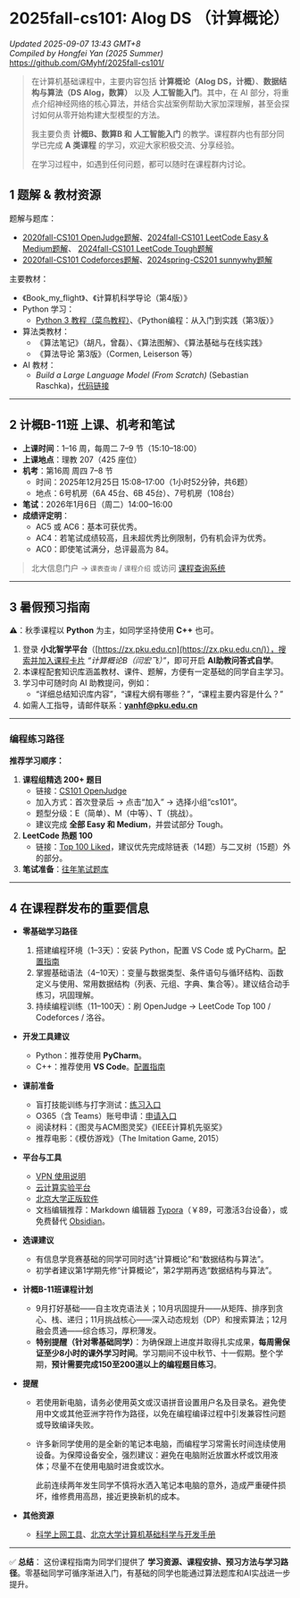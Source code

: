 # 2025fall-cs101: Alog DS （计算概论）

*Updated 2025-09-07 13:43 GMT+8*  
 *Compiled by Hongfei Yan (2025 Summer)*    
https://github.com/GMyhf/2025fall-cs101/



> 在计算机基础课程中，主要内容包括 **计算概论（Alog DS，计概）**、**数据结构与算法（DS Alog，数算）** 以及 **人工智能入门**。其中，在 AI 部分，将重点介绍神经网络的核心算法，并结合实战案例帮助大家加深理解，甚至会探讨如何从零开始构建大型模型的方法。
>  
>我主要负责 **计概B、数算B 和 人工智能入门** 的教学。课程群内也有部分同学已完成 **A 类课程** 的学习，欢迎大家积极交流、分享经验。
> 
>在学习过程中，如遇到任何问题，都可以随时在课程群内讨论。




## 1 题解 & 教材资源

题解与题库：

- [2020fall-CS101 OpenJudge题解](https://github.com/GMyhf/2020fall-cs101/blob/main/2020fall_cs101.openjudge.cn_problems.md)、[2024fall-CS101 LeetCode Easy & Medium题解](https://github.com/GMyhf/2024fall-cs101/blob/main/2024fall_LeetCode_problems.md)、
[2024fall-CS101 LeetCode Tough题解](https://github.com/GMyhf/2024fall-cs101/blob/main/2024fall_LeetCode_tough_problems.md)
- [2020fall-CS101 Codeforces题解](https://github.com/GMyhf/2020fall-cs101/blob/main/2020fall_Codeforces_problems.md)、[2024spring-CS201 sunnywhy题解](https://github.com/GMyhf/2024spring-cs201/blob/main/sunnywhy_problems.md)

主要教材：

- 《Book_my_flight》、《计算机科学导论（第4版）》
- Python 学习：
  - [Python 3 教程（菜鸟教程）](https://www.runoob.com/python3/python3-tutorial.html)、《Python编程：从入门到实践（第3版）》
- 算法类教材：
  - 《算法笔记》（胡凡，曾磊）、《算法图解》、《算法基础与在线实践》
  - 《算法导论 第3版》（Cormen, Leiserson 等）
- AI 教材：
  - *Build a Large Language Model (From Scratch)* (Sebastian Raschka)，[代码链接](https://github.com/rasbt/LLMs-from-scratch)

------


## 2 计概B-11班 上课、机考和笔试

- **上课时间**：1–16 周，每周二 7–9 节（15:10–18:00）
- **上课地点**：理教 207（425 座位）
- **机考**：第16周 周四 7–8 节
  - 时间：2025年12月25日 15:08–17:00（1小时52分钟，共6题）
  - 地点：6号机房（6A 45台、6B 45台）、7号机房（108台）
- **笔试**：2026年1月6日（周二）14:00–16:00
- **成绩评定明**：
  - AC5 或 AC6：基本可获优秀。
  - AC4：若笔试成绩较高，且未超优秀比例限制，仍有机会评为优秀。
  - AC0：即使笔试满分，总评最高为 84。

> 北大信息门户 → `课表查询` / `课程介绍`
>  或访问 [课程查询系统](https://dean.pku.edu.cn/service/web/courseSearch.php)

------

## 3 暑假预习指南

⚠️：秋季课程以 **Python** 为主，如同学坚持使用 **C++** 也可。

1. 登录 **小北智学平台**（[https://zx.pku.edu.cn](https://zx.pku.edu.cn/)），搜索并加入课程卡片 *“计算概论B（闫宏飞）”*，即可开启 **AI助教问答式自学**。
2. 本课程配套知识库涵盖教材、课件、题解，方便有一定基础的同学自主学习。
3. 学习中可随时向 AI 助教提问，例如：
   - “详细总结知识库内容”，“课程大纲有哪些？”，“课程主要内容是什么？”
4. 如需人工指导，请邮件联系：**[yanhf@pku.edu.cn](mailto:yanhf@pku.edu.cn)**

------

### 编程练习路径

**推荐学习顺序：**

1. **课程组精选 200+ 题目**
   - 链接：[CS101 OpenJudge](http://cs101.openjudge.cn/)
   - 加入方式：首次登录后 → 点击“加入” → 选择小组“cs101”。
   - 题型分级：E（简单）、M（中等）、T（挑战）。
   - 建议完成 **全部 Easy 和 Medium**，并尝试部分 Tough。
2. **LeetCode 热题 100**
   - 链接：[Top 100 Liked](https://leetcode.cn/studyplan/top-100-liked/)，建议优先完成除链表（14题）与二叉树（15题）外的部分。
3. **笔试准备**：[往年笔试题库](https://github.com/GMyhf/2024fall-cs101/blob/main/written_exam/written_exam_20241210.md)

------

## 4 在课程群发布的重要信息

- **零基础学习路径**
  1. 搭建编程环境（1–3天）：安装 Python，配置 VS Code 或 PyCharm。[配置指南](https://github.com/GMyhf/2025fall-cs101/blob/main/Python_Development_Setup_Mac_Windows.md)
  2. 掌握基础语法（4–10天）：变量与数据类型、条件语句与循环结构、函数定义与使用、常用数据结构（列表、元组、字典、集合等）。建议结合动手练习，巩固理解。
  3. 持续编程训练（11–100天）：刷 OpenJudge →  LeetCode Top 100 / Codeforces / 洛谷。
  
- **开发工具建议**
  - Python：推荐使用 **PyCharm**。
  - C++：推荐使用 **VS Code**。[配置指南](https://github.com/GMyhf/2025fall-cs101/blob/main/Writing_First_C%2B%2B_Program_in_VS-Code.md)
  
- **课前准备**
  - 盲打技能训练与打字测试：[练习入口](https://github.com/GMyhf/2025fall-cs101/blob/main/question1_before_class.md)
  - O365（含 Teams）账号申请：[申请入口](https://www.wjx.cn/vm/Y5XwfHD.aspx#)
  - 阅读材料：《图灵与ACM图灵奖》《IEEE计算机先驱奖》
  - 推荐电影：《模仿游戏》（The Imitation Game, 2015）
  
- **平台与工具**
  - [VPN 使用说明](https://its.pku.edu.cn/service_1_vpn_client.jsp)
  - [云计算实验平台](https://clab.pku.edu.cn/)
  - [北京大学正版软件](https://software.pku.edu.cn/index.html)
  - 文档编辑推荐：Markdown 编辑器 [Typora](https://typoraio.cn/)（￥89，可激活3台设备），或免费替代 [Obsidian](https://obsidian.md/)。
  
- **选课建议**
  - 有信息学竞赛基础的同学可同时选“计算概论”和“数据结构与算法”。
  - 初学者建议第1学期先修“计算概论”，第2学期再选“数据结构与算法”。
  
- **计概B-11班课程计划**
  
  - 9月打好基础——自主攻克语法关；10月巩固提升——从矩阵、排序到贪心、栈、递归；11月挑战核心——深入动态规划（DP）和搜索算法；12月融会贯通——综合练习，厚积薄发。
  - **特别提醒（针对零基础同学）**：为确保跟上进度并取得扎实成果，**每周需保证至少8小时的课外学习时间**。学习期间不设中秋节、十一假期。整个学期，**预计需要完成150至200道以上的编程题目练习**。
  
- **提醒**

  - 若使用新电脑，请务必使用英文或汉语拼音设置用户名及目录名。避免使用中文或其他亚洲字符作为路径，以免在编程编译过程中引发兼容性问题或导致编译失败。

  - 许多新同学使用的是全新的笔记本电脑，而编程学习常需长时间连续使用设备。为保障设备安全，强烈建议：避免在电脑附近放置水杯或饮用液体；尽量不在使用电脑时进食或饮水。

    此前连续两年发生同学不慎将水洒入笔记本电脑的意外，造成严重硬件损坏，维修费用高昂，接近更换新机的成本。

- **其他资源**
  - [科学上网工具](https://wallesspku.org/blog/walless/2025/08/17/guide-zh.html)、[北京大学计算机基础科学与开发手册](https://github.com/ZangXuanyi/getting-started-handout)

------

✅ **总结**：
 这份课程指南为同学们提供了 **学习资源、课程安排、预习方法与学习路径**。零基础同学可循序渐进入门，有基础的同学也能通过算法题库和AI实战进一步提升。

